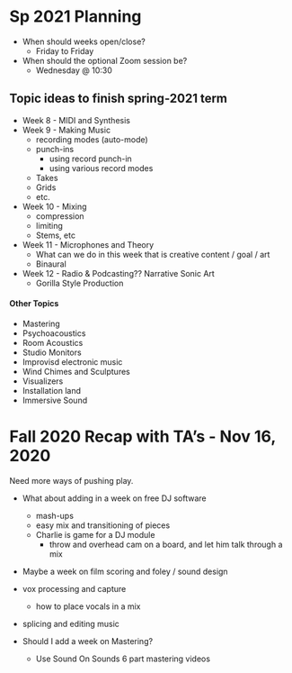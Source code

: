 # Sp 2021 Planning

- When should weeks open/close?
	- Friday to Friday
- When should the optional Zoom session be?
	- Wednesday @ 10:30


## Topic ideas to finish spring-2021 term

- Week 8 - MIDI and Synthesis
- Week 9 - Making Music
	- recording modes (auto-mode)
	- punch-ins
		- using record punch-in
		- using various record modes
	- Takes
	- Grids
	- etc.
- Week 10 - Mixing
	- compression
	- limiting
	- Stems, etc
- Week 11 - Microphones and Theory
	- What can we do in this week that is creative content / goal / art
	- Binaural
- Week 12 - Radio & Podcasting?? Narrative Sonic Art
	- Gorilla Style Production

#### Other Topics
- Mastering
- Psychoacoustics
- Room Acoustics
- Studio Monitors
- Improvisd electronic music
- Wind Chimes and Sculptures
- Visualizers
- Installation land
- Immersive Sound



# Fall 2020 Recap with TA’s - Nov 16, 2020


Need more ways of pushing play.

- What about adding in a week on free DJ software
  - mash-ups
  - easy mix and transitioning of pieces
  - Charlie is game for a DJ module
    - throw and overhead cam on a board, and let him talk through a mix
- Maybe a week on film scoring and foley / sound design
- vox processing and capture
  - how to place vocals in a mix
- splicing and editing music


- Should I add a week on Mastering?
  - Use Sound On Sounds 6 part mastering videos
